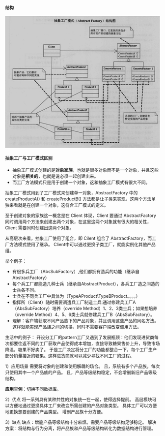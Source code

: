 #### 结构

![结构图](抽象工厂结构图.png)

#### 抽象工厂与工厂模式区别

- 抽象工厂模式创建的是**对象家族**，也就是很多对象而不是一个对象，并且这些对象是**相关的**，也就是说必须一起创建出来。
- 而工厂方法模式只是用于创建一个对象，这和抽象工厂模式有很大不同。

抽象工厂模式用到了工厂模式来创建单一对象，AbstractFactory 中的 createProductA() 和 createProductB() 方法都是让子类来实现，这两个方法单独来看就是在创建一个对象，这符合工厂模式的定义。

至于创建对象的家族这一概念是在 Client 体现，Client 要通过 AbstractFactory 同时调用两个方法来创建出两个对象，在这里这两个对象就有很大的相关性，Client 需要同时创建出这两个对象。

从高层次来看，抽象工厂使用了组合，即 Cilent 组合了 AbstractFactory，而工厂方法模式使用了继承。
Client中可以通过更换子类工厂，就能实例化其他产品组。

举个例子：
- 有很多兵工厂（AbsSubFactory）,他们都拥有造兵的功能（继承自AbstractFactory）
- 每个兵工厂都能造几种士兵（继承自AbstractProduct），各兵工厂造之间造的士兵各不同。
- 士兵在不同兵工厂中具体为（TypeAProduct\TypeBProduct。。。。）
- 指挥所（Client）随时需要调遣兵工厂制造士兵:通过修建兵工厂A（AbsSubFactory）培养（override Method）1、2、3类士兵；如果想培养（override Method）4、5、6类士兵就修建兵工厂B（AbsSubFactory）。
- 理解：客户端获取不同产品族下的产品对象，并且调用这些产品的同名方法。这样就能实现产品族之间的切换，同时不需要客户端改变调用方法。

生活中的例子：
    开设分工厂的pattern工厂又遇到了发展瓶颈：他们发现进货商每次都要往返不同的工厂获取产品使得成本增加，直接导致糖果售价上升，导致市场降温，糖果不好卖了。
    于是工厂决定将分工厂的功能都整合一下，每个工厂生产部分销量接近的糖果。这样进货商就可以减少寻找不同工厂的过程。

1）应用场景
需要将对象的创建和使用解耦的场合。
且，系统有多个产品族，每次只使用其中一个产品族的产品。
且，产品等级结构稳定，不会增删新旧产品等级结构。

**应用举例**：切换不同数据库。

2）优点
将一系列具有某种共性的对象统一在一起，使得选择提前。
高层模块可以方便地通过更换具体工厂来改变所需创建的产品对象类型。
具体工厂可以方便地更换想要创建的产品类型。
增删产品族十分方便。

3）缺点
缺点：增删产品等级结构十分麻烦。需要产品等级结构足够稳定。
解决方案：将结构与行为分离，将产品族和产品等级结构转化为数据结构进行管理。